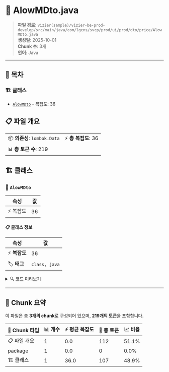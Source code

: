# 📄 AlowMDto.java

> **파일 경로**: `vizier(sample)/vizier-be-prod-develop/src/main/java/com/lgcns/svcp/prod/ui/prod/dto/price/AlowMDto.java`  
> **생성일**: 2025-10-01  
> **Chunk 수**: 3개  
> **언어**: Java
---

## 📑 목차

### 🏗️ 클래스
- [`AlowMDto`](#class-alowmdto) - 복잡도: 36

## 📋 파일 개요

| | |
|--|--|
| 📦 **의존성**: `lombok.Data` | ⚡ **총 복잡도**: 36 |
| 📊 **총 토큰 수**: 219 |  |



## 🏗️ 클래스

### <a id="class-alowmdto"></a>🎯 `AlowMDto`

| 속성 | 값 |
|------|----|
| ⚡ 복잡도 | 36 |



#### 📋 클래스 정보

| 속성 | 값 |
|------|----|
| ⚡ **복잡도** | 36 || 📍 **라인 범위** | 6-6 |
| 🏷️ **태그** | `class, java` |

<details>
<summary>🔍 코드 미리보기</summary>

```java
public class AlowMDto {
	private String prodUuid;
	private String alowCd;
	private String alowNm;
	private String valdStrtDtm;
	private String valdEndDtm;
	private String alowTrgtGrpCd;
	private String urstYn;
	private String uiDeqtClssCd;
	private String shrnPsblYn;
	private String deqtAplyCyvl;
	private String deqtAplyCyclCd;
	private String alowAplyPotCd;
	private String daCalcDivsCd;
	private String alowPrty;
	private String deqtvl;
	private String deqtAplyUval;
	private String ratAplyUnitCd;
	private String prodKdCd;
	private String prodKdDetlCd;
	private String prodDivsCd;
	private String ratAplyLvCd;
	private String ratDivsCd;
	private String ratAplyDivsCd;
	private String ratAplyKdCd;
	private String ratDetlDivsCd;
	private String curUnitCd;
	private String asgnCondDivsCd;
	private...
```

**Chunk 정보**
- 🆔 **ID**: `c04b1165e4ff`
- 📍 **라인**: 6-6
- 📊 **토큰**: 107
- 🏷️ **태그**: `class, java`

</details>

---





## 🧩 Chunk 요약

이 파일은 총 **3개의 chunk**로 구성되어 있으며, **219개의 토큰**을 포함합니다.

| 🧩 Chunk 타입 | 📊 개수 | ⚡ 평균 복잡도 | 📝 총 토큰 | 📈 비율 |
|---------------|--------|-------------|----------|--------|
| 📋 파일 개요 | 1 | 0.0 | 112 | 51.1% |
| package | 1 | 0.0 | 0 | 0.0% |
| 🏗️ 클래스 | 1 | 36.0 | 107 | 48.9% |

